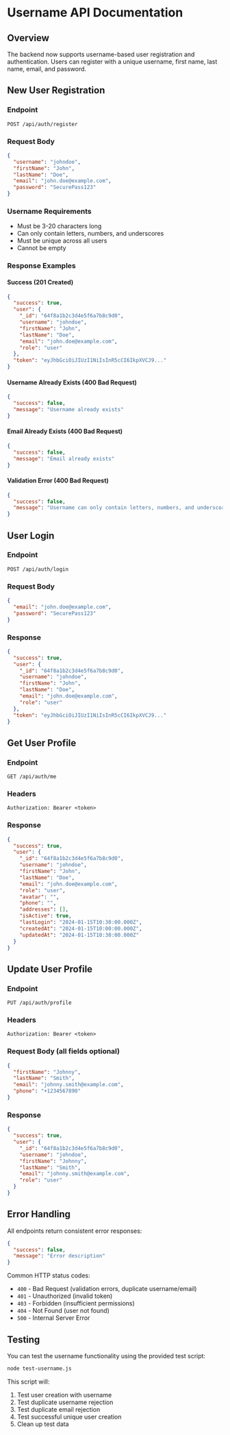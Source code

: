 # Username API Documentation

## Overview
The backend now supports username-based user registration and authentication. Users can register with a unique username, first name, last name, email, and password.

## New User Registration

### Endpoint
`POST /api/auth/register`

### Request Body
```json
{
  "username": "johndoe",
  "firstName": "John",
  "lastName": "Doe",
  "email": "john.doe@example.com",
  "password": "SecurePass123"
}
```

### Username Requirements
- Must be 3-20 characters long
- Can only contain letters, numbers, and underscores
- Must be unique across all users
- Cannot be empty

### Response Examples

#### Success (201 Created)
```json
{
  "success": true,
  "user": {
    "_id": "64f8a1b2c3d4e5f6a7b8c9d0",
    "username": "johndoe",
    "firstName": "John",
    "lastName": "Doe",
    "email": "john.doe@example.com",
    "role": "user"
  },
  "token": "eyJhbGciOiJIUzI1NiIsInR5cCI6IkpXVCJ9..."
}
```

#### Username Already Exists (400 Bad Request)
```json
{
  "success": false,
  "message": "Username already exists"
}
```

#### Email Already Exists (400 Bad Request)
```json
{
  "success": false,
  "message": "Email already exists"
}
```

#### Validation Error (400 Bad Request)
```json
{
  "success": false,
  "message": "Username can only contain letters, numbers, and underscores"
}
```

## User Login

### Endpoint
`POST /api/auth/login`

### Request Body
```json
{
  "email": "john.doe@example.com",
  "password": "SecurePass123"
}
```

### Response
```json
{
  "success": true,
  "user": {
    "_id": "64f8a1b2c3d4e5f6a7b8c9d0",
    "username": "johndoe",
    "firstName": "John",
    "lastName": "Doe",
    "email": "john.doe@example.com",
    "role": "user"
  },
  "token": "eyJhbGciOiJIUzI1NiIsInR5cCI6IkpXVCJ9..."
}
```

## Get User Profile

### Endpoint
`GET /api/auth/me`

### Headers
```
Authorization: Bearer <token>
```

### Response
```json
{
  "success": true,
  "user": {
    "_id": "64f8a1b2c3d4e5f6a7b8c9d0",
    "username": "johndoe",
    "firstName": "John",
    "lastName": "Doe",
    "email": "john.doe@example.com",
    "role": "user",
    "avatar": "",
    "phone": "",
    "addresses": [],
    "isActive": true,
    "lastLogin": "2024-01-15T10:30:00.000Z",
    "createdAt": "2024-01-15T10:00:00.000Z",
    "updatedAt": "2024-01-15T10:30:00.000Z"
  }
}
```

## Update User Profile

### Endpoint
`PUT /api/auth/profile`

### Headers
```
Authorization: Bearer <token>
```

### Request Body (all fields optional)
```json
{
  "firstName": "Johnny",
  "lastName": "Smith",
  "email": "johnny.smith@example.com",
  "phone": "+1234567890"
}
```

### Response
```json
{
  "success": true,
  "user": {
    "_id": "64f8a1b2c3d4e5f6a7b8c9d0",
    "username": "johndoe",
    "firstName": "Johnny",
    "lastName": "Smith",
    "email": "johnny.smith@example.com",
    "role": "user"
  }
}
```

## Error Handling

All endpoints return consistent error responses:

```json
{
  "success": false,
  "message": "Error description"
}
```

Common HTTP status codes:
- `400` - Bad Request (validation errors, duplicate username/email)
- `401` - Unauthorized (invalid token)
- `403` - Forbidden (insufficient permissions)
- `404` - Not Found (user not found)
- `500` - Internal Server Error

## Testing

You can test the username functionality using the provided test script:

```bash
node test-username.js
```

This script will:
1. Test user creation with username
2. Test duplicate username rejection
3. Test duplicate email rejection
4. Test successful unique user creation
5. Clean up test data
